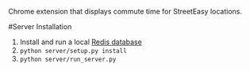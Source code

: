 Chrome extension that displays commute time for StreetEasy locations.

#Server Installation
1. Install and run a local [Redis database](http://redis.io/topics/quickstart)
2. `python server/setup.py install`
3. `python server/run_server.py`
